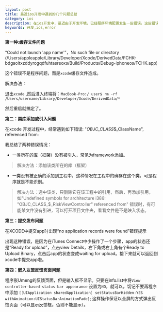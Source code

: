 ```yaml
---
layout: post
title: 最近ios开发中遇到的几个问题总结
category: ios
description: 在ios开发中，最近由于开发环境，已经程序环境配置发生一些错误。这些错误会直接导致程序无法运行，但并不是程序错误，总结如下。
keywords: 开发,ios,error
---  
```



**第一种:缓存文件问题**

“Could not launch 'app name'”，No such file or directory (/Users/appleapple/Library/Developer/Xcode/DerivedData/FCHK-bdgaoltxzddyrogqdfuhtasreoxs/Build/Products/Debug-iphoneos/FCHK.app)

这个错误不是程序问题，而是`xcode`缓存文件造成。

解决办法：

退出`xcode` ,然后进入终端将：`MacBook-Pro:/ user$ rm -rf /Users/username/Library/Developer/Xcode/DerivedData/*`

然后重启就搞定了。

**第二：类库添加或引入问题**

在xcode 开发过程中，经常遇到如下错误:
 "_OBJC_CLASS_$_ClassName", referenced from:

我总结了两种错误情况： 

+ 一类所在的库（框架）没有被引入，常见为framework添加。 

>解决方法：添加该类所在的库（框架）

+ 一类没有被正确的添加到工程中，这种情况在工程中的确存在这个类，可是程序就是不能识别。
>解决方法：选中该类，只删除它在该工程中的引用，然后，再添加引用，如"Undefined symbols for architecture i386: "OBJC_CLASS_$_RiskViewController" referenced from" 
错误时，有可能某文件没有引进，可以打开项目文件夹，看看文件是不是映入状态。

**第三：提交发布问题**

在XCODE中提交app时出现“no application records were found”错误提示  

出现这种错误，是因为在iTunes Connect中少操作了一个步骤，app的状态还是“Ready for upload”，点击view Details，右下角或右上角有个Ready to Upload Binary，点击后app的状态变成waiting for upload。接下来就可以返回到xcode中提交app啦。

**第四：嵌入友盟反馈页面问题**

程序嵌Umeng的反馈页面，但是输入框不显示，只要在info.list中将`View controller-based status bar appearance` 设置为`NO`，就可以。切记不要再程序中添加 `[[UIApplication sharedApplication] setStatusBarHidden:YES withAnimation:UIStatusBarAnimationFade]`;
这样操作保证以全屏的方式弹出反馈页面（可以显示反馈框，否则不能显示）。
